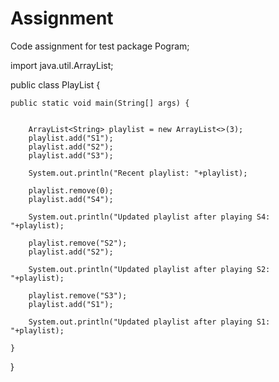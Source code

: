 # Assignment
Code assignment for test
package Pogram;

import java.util.ArrayList;

public class PlayList {

	public static void main(String[] args) {

		
		ArrayList<String> playlist = new ArrayList<>(3);
		playlist.add("S1");
		playlist.add("S2");
		playlist.add("S3");
		
		System.out.println("Recent playlist: "+playlist);
		
		playlist.remove(0);
		playlist.add("S4");
		
		System.out.println("Updated playlist after playing S4: "+playlist);
		
		playlist.remove("S2");
		playlist.add("S2");
		
		System.out.println("Updated playlist after playing S2: "+playlist);
		
		playlist.remove("S3");
		playlist.add("S1");
		
		System.out.println("Updated playlist after playing S1: "+playlist);

	}

}
